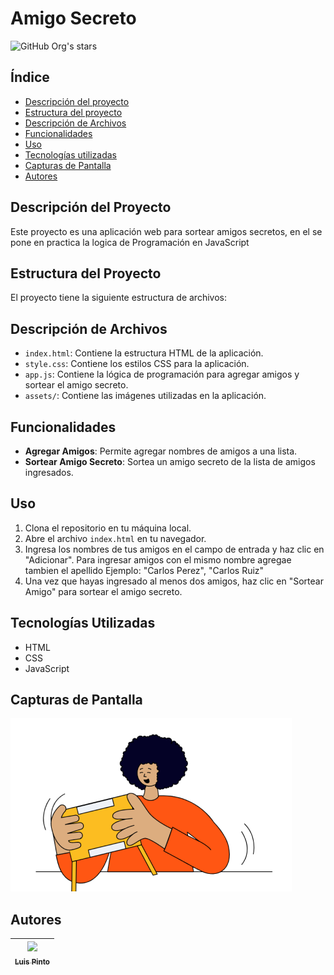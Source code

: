 # Amigo Secreto

   ![GitHub Org's stars](https://img.shields.io/github/stars/luispp016?style=social)

## Índice

* [Descripción del proyecto](#descripción-del-proyecto)
* [Estructura del proyecto](#estructura-del-proyecto)
* [Descripción de Archivos](#descripción-de-archivos) 
* [Funcionalidades](#funcionalidades)
* [Uso](#uso)
* [Tecnologías utilizadas](#tecnologías-utilizadas)
* [Capturas de Pantalla](#capturas-de-pantalla)
* [Autores](#autores)


## Descripción del Proyecto

Este proyecto es una aplicación web para sortear amigos secretos, en el se pone en practica la logica de Programación en JavaScript

## Estructura del Proyecto

El proyecto tiene la siguiente estructura de archivos:


## Descripción de Archivos

- `index.html`: Contiene la estructura HTML de la aplicación.
- `style.css`: Contiene los estilos CSS para la aplicación.
- `app.js`: Contiene la lógica de programación para agregar amigos y sortear el amigo secreto.
- `assets/`: Contiene las imágenes utilizadas en la aplicación.

## Funcionalidades

- **Agregar Amigos**: Permite agregar nombres de amigos a una lista.
- **Sortear Amigo Secreto**: Sortea un amigo secreto de la lista de amigos ingresados.

## Uso

1. Clona el repositorio en tu máquina local.
2. Abre el archivo `index.html` en tu navegador.
3. Ingresa los nombres de tus amigos en el campo de entrada y haz clic en "Adicionar". Para ingresar amigos con el mismo nombre agregae tambien el apellido Ejemplo: "Carlos Perez", "Carlos Ruiz"
4. Una vez que hayas ingresado al menos dos amigos, haz clic en "Sortear Amigo" para sortear el amigo secreto.

## Tecnologías Utilizadas

- HTML
- CSS
- JavaScript

## Capturas de Pantalla

![Captura de Pantalla](assets/amigo-secreto.png)


## Autores

| [<img src="https://avatars.githubusercontent.com/u/31515869??v=4" width=115><br><sub>Luis Pinto</sub>](https://github.com/luispp016) |
| :---: |
